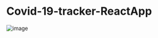 # Covid-19-tracker-ReactApp

![image](https://user-images.githubusercontent.com/76041569/165489814-26229522-2084-4b88-a278-b29fb656ce5e.png)
